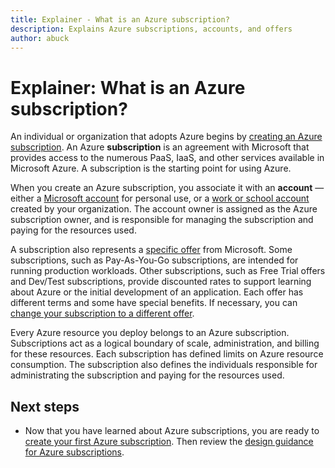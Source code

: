 ```yaml
---
title: Explainer - What is an Azure subscription?
description: Explains Azure subscriptions, accounts, and offers
author: abuck
---
```


# Explainer: What is an Azure subscription?

An individual or organization that adopts Azure begins by [creating an Azure subscription][azure-get-started]. An Azure **subscription** is an agreement with Microsoft that provides access to the numerous PaaS, IaaS, and other services available in Microsoft Azure. A subscription is the starting point for using Azure.

When you create an Azure subscription, you associate it with an **account** &mdash; either a [Microsoft account][microsoft-account] for personal use, or a [work or school account][docs-organizational-account] created by your organization. The account owner is assigned as the Azure subscription owner, and is responsible for managing the subscription and paying for the resources used.

A subscription also represents a [specific offer][azure-offers] from Microsoft. Some subscriptions, such as Pay-As-You-Go subscriptions, are intended for running production workloads. Other subscriptions, such as Free Trial offers and Dev/Test subscriptions, provide discounted rates to support learning about Azure or the initial development of an application. Each offer has different terms and some have special benefits. If necessary, you can [change your subscription to a different offer][azure-change-subscription-offer].

Every Azure resource you deploy belongs to an Azure subscription. Subscriptions act as a logical boundary of scale, administration, and billing for these resources. Each subscription has defined limits on Azure resource consumption. The subscription also defines the individuals responsible for administrating the subscription and paying for the resources used.

## Next steps

* Now that you have learned about Azure subscriptions, you are ready to [create your first Azure subscription](subscription-how-to.md). Then review the [design guidance for Azure subscriptions](subscription.md).

<!-- Links -->
[azure-get-started]: https://azure.microsoft.com/en-us/get-started/
[azure-offers]: https://azure.microsoft.com/en-us/support/legal/offer-details/
[azure-free-trial]: https://azure.microsoft.com/en-us/offers/ms-azr-0044p/
[azure-change-subscription-offer]: /azure/billing/billing-how-to-switch-azure-offer

[microsoft-account]: https://account.microsoft.com/account
[docs-organizational-account]: https://docs.microsoft.com/en-us/azure/active-directory/sign-up-organization
